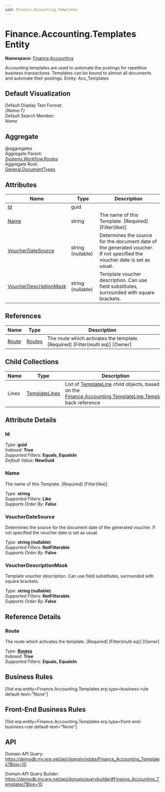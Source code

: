 ```yaml
---
uid: Finance.Accounting.Templates
---
```

# Finance.Accounting.Templates Entity

**Namespace:** [Finance.Accounting](Finance.Accounting.md)  

Accounting templates are used to automate the postings for repetitive business transactions. Templates can be bound to almost all documents and automate their postings. Entity: Acc_Templates

## Default Visualization
Default Display Text Format:  
_{Name:T}_  
Default Search Member:  
_Name_  

## Aggregate
  @aggregates  
Aggregate Parent:  
[Systems.Workflow.Routes](Systems.Workflow.Routes.md)  
Aggregate Root:  
[General.DocumentTypes](General.DocumentTypes.md)  

## Attributes

| Name | Type | Description |
| ---- | ---- | --- |
| [Id](Finance.Accounting.Templates.md#id) | guid |  
| [Name](Finance.Accounting.Templates.md#name) | string | The name of this Template. [Required] [Filter(like)] 
| [VoucherDateSource](Finance.Accounting.Templates.md#voucherdatesource) | string (nullable) | Determines the source for the document date of the generated voucher. If not specified the voucher date is set as usual. 
| [VoucherDescriptionMask](Finance.Accounting.Templates.md#voucherdescriptionmask) | string (nullable) | Template voucher description. Can use field substitutes, surrounded with square brackets. 

## References

| Name | Type | Description |
| ---- | ---- | --- |
| [Route](Finance.Accounting.Templates.md#route) | [Routes](Systems.Workflow.Routes.md) | The route which activates the template. [Required] [Filter(multi eq)] [Owner] |

## Child Collections

| Name | Type | Description |
| ---- | ---- | --- |
| Lines | [TemplateLines](Finance.Accounting.TemplateLines.md) | List of [TemplateLine](Finance.Accounting.TemplateLines.md) child objects, based on the [Finance.Accounting.TemplateLine.Template](Finance.Accounting.TemplateLines.md#template) back reference 


## Attribute Details

### Id

_Type_: **guid**  
_Indexed_: **True**  
_Supported Filters_: **Equals, EqualsIn**  
_Default Value_: **NewGuid**  

### Name

The name of this Template. [Required] [Filter(like)]

_Type_: **string**  
_Supported Filters_: **Like**  
_Supports Order By_: **False**  

### VoucherDateSource

Determines the source for the document date of the generated voucher. If not specified the voucher date is set as usual.

_Type_: **string (nullable)**  
_Supported Filters_: **NotFilterable**  
_Supports Order By_: **False**  

### VoucherDescriptionMask

Template voucher description. Can use field substitutes, surrounded with square brackets.

_Type_: **string (nullable)**  
_Supported Filters_: **NotFilterable**  
_Supports Order By_: **False**  


## Reference Details

### Route

The route which activates the template. [Required] [Filter(multi eq)] [Owner]

_Type_: **[Routes](Systems.Workflow.Routes.md)**  
_Indexed_: **True**  
_Supported Filters_: **Equals, EqualsIn**  



## Business Rules

[!list erp.entity=Finance.Accounting.Templates erp.type=business-rule default-text="None"]

## Front-End Business Rules

[!list erp.entity=Finance.Accounting.Templates erp.type=front-end-business-rule default-text="None"]

## API

Domain API Query:
<https://demodb.my.erp.net/api/domain/odata/Finance_Accounting_Templates?$top=10>

Domain API Query Builder:
<https://demodb.my.erp.net/api/domain/querybuilder#Finance_Accounting_Templates?$top=10>

